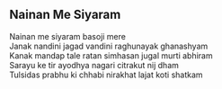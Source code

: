 ## Nainan Me Siyaram


Nainan me siyaram basoji mere  
Janak nandini jagad vandini raghunayak ghanashyam  
Kanak mandap tale ratan simhasan jugal murti abhiram  
Sarayu ke tir ayodhya nagari citrakut nij dham  
Tulsidas prabhu ki chhabi nirakhat lajat koti shatkam

